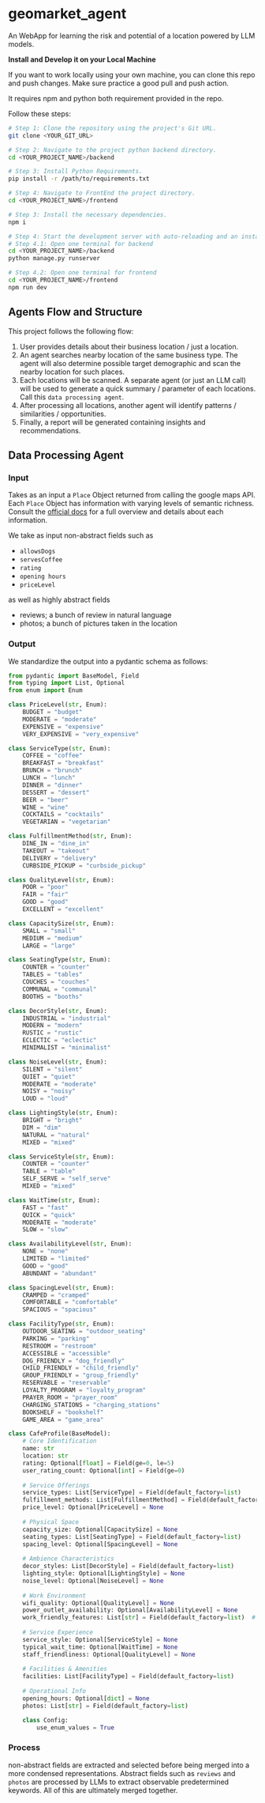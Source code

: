 # geomarket_agent
An WebApp for learning the risk and potential of a location powered by LLM models.

**Install and Develop it on your Local Machine**

If you want to work locally using your own machine, you can clone this repo and push changes. Make sure practice a good pull and push action.

It requires npm and python both requirement provided in the repo.

Follow these steps:

```sh
# Step 1: Clone the repository using the project's Git URL.
git clone <YOUR_GIT_URL>

# Step 2: Navigate to the project python backend directory.
cd <YOUR_PROJECT_NAME>/backend

# Step 3: Install Python Requirements.
pip install -r /path/to/requirements.txt

# Step 4: Navigate to FrontEnd the project directory.
cd <YOUR_PROJECT_NAME>/frontend

# Step 3: Install the necessary dependencies.
npm i

# Step 4: Start the development server with auto-reloading and an instant preview.
# Step 4.1: Open one terminal for backend
cd <YOUR_PROJECT_NAME>/backend
python manage.py runserver

# Step 4.2: Open one terminal for frontend
cd <YOUR_PROJECT_NAME>/frontend
npm run dev
```

## Agents Flow and Structure

This project follows the following flow:
1. User provides details about their business location / just a location.
2. An agent searches nearby location of the same business type. The agent will also determine possible target demographic and scan the nearby location for such places.
3. Each locations will be scanned. A separate agent (or just an LLM call) will be used to generate a quick summary / parameter of each locations. Call this `data processing agent`.
4. After processing all locations, another agent will identify patterns / similarities / opportunities.
5. Finally, a report will be generated containing insights and recommendations.

## Data Processing Agent

### Input
Takes as an input a `Place` Object returned from calling the google maps API. Each `Place` Object has information with varying levels of semantic richness. Consult the [official docs](https://developers.google.com/maps/documentation/places/web-service/nearby-search) for a full overview and details about each information.

We take as input non-abstract fields such as
- `allowsDogs`
- `servesCoffee`
- `rating`
- `opening hours`
- `priceLevel`

as well as highly abstract fields
- reviews; a bunch of review in natural language
- photos; a bunch of pictures taken in the location

### Output
We standardize the output into a pydantic schema as follows:
```py
from pydantic import BaseModel, Field
from typing import List, Optional
from enum import Enum

class PriceLevel(str, Enum):
    BUDGET = "budget"
    MODERATE = "moderate"
    EXPENSIVE = "expensive"
    VERY_EXPENSIVE = "very_expensive"

class ServiceType(str, Enum):
    COFFEE = "coffee"
    BREAKFAST = "breakfast"
    BRUNCH = "brunch"
    LUNCH = "lunch"
    DINNER = "dinner"
    DESSERT = "dessert"
    BEER = "beer"
    WINE = "wine"
    COCKTAILS = "cocktails"
    VEGETARIAN = "vegetarian"

class FulfillmentMethod(str, Enum):
    DINE_IN = "dine_in"
    TAKEOUT = "takeout"
    DELIVERY = "delivery"
    CURBSIDE_PICKUP = "curbside_pickup"

class QualityLevel(str, Enum):
    POOR = "poor"
    FAIR = "fair"
    GOOD = "good"
    EXCELLENT = "excellent"

class CapacitySize(str, Enum):
    SMALL = "small"
    MEDIUM = "medium"
    LARGE = "large"

class SeatingType(str, Enum):
    COUNTER = "counter"
    TABLES = "tables"
    COUCHES = "couches"
    COMMUNAL = "communal"
    BOOTHS = "booths"

class DecorStyle(str, Enum):
    INDUSTRIAL = "industrial"
    MODERN = "modern"
    RUSTIC = "rustic"
    ECLECTIC = "eclectic"
    MINIMALIST = "minimalist"

class NoiseLevel(str, Enum):
    SILENT = "silent"
    QUIET = "quiet"
    MODERATE = "moderate"
    NOISY = "noisy"
    LOUD = "loud"

class LightingStyle(str, Enum):
    BRIGHT = "bright"
    DIM = "dim"
    NATURAL = "natural"
    MIXED = "mixed"

class ServiceStyle(str, Enum):
    COUNTER = "counter"
    TABLE = "table"
    SELF_SERVE = "self_serve"
    MIXED = "mixed"

class WaitTime(str, Enum):
    FAST = "fast"
    QUICK = "quick"
    MODERATE = "moderate"
    SLOW = "slow"

class AvailabilityLevel(str, Enum):
    NONE = "none"
    LIMITED = "limited"
    GOOD = "good"
    ABUNDANT = "abundant"

class SpacingLevel(str, Enum):
    CRAMPED = "cramped"
    COMFORTABLE = "comfortable"
    SPACIOUS = "spacious"

class FacilityType(str, Enum):
    OUTDOOR_SEATING = "outdoor_seating"
    PARKING = "parking"
    RESTROOM = "restroom"
    ACCESSIBLE = "accessible"
    DOG_FRIENDLY = "dog_friendly"
    CHILD_FRIENDLY = "child_friendly"
    GROUP_FRIENDLY = "group_friendly"
    RESERVABLE = "reservable"
    LOYALTY_PROGRAM = "loyalty_program"
    PRAYER_ROOM = "prayer_room"
    CHARGING_STATIONS = "charging_stations"
    BOOKSHELF = "bookshelf"
    GAME_AREA = "game_area"

class CafeProfile(BaseModel):
    # Core Identification
    name: str
    location: str
    rating: Optional[float] = Field(ge=0, le=5)
    user_rating_count: Optional[int] = Field(ge=0)
    
    # Service Offerings
    service_types: List[ServiceType] = Field(default_factory=list)
    fulfillment_methods: List[FulfillmentMethod] = Field(default_factory=list)
    price_level: Optional[PriceLevel] = None
    
    # Physical Space
    capacity_size: Optional[CapacitySize] = None
    seating_types: List[SeatingType] = Field(default_factory=list)
    spacing_level: Optional[SpacingLevel] = None
    
    # Ambience Characteristics
    decor_styles: List[DecorStyle] = Field(default_factory=list)
    lighting_style: Optional[LightingStyle] = None
    noise_level: Optional[NoiseLevel] = None
    
    # Work Environment
    wifi_quality: Optional[QualityLevel] = None
    power_outlet_availability: Optional[AvailabilityLevel] = None
    work_friendly_features: List[str] = Field(default_factory=list)  # laptop_friendly, study_atmosphere
    
    # Service Experience
    service_style: Optional[ServiceStyle] = None
    typical_wait_time: Optional[WaitTime] = None
    staff_friendliness: Optional[QualityLevel] = None
    
    # Facilities & Amenities
    facilities: List[FacilityType] = Field(default_factory=list)
    
    # Operational Info
    opening_hours: Optional[dict] = None
    photos: List[str] = Field(default_factory=list)

    class Config:
        use_enum_values = True
```

### Process
non-abstract fields are extracted and selected before being merged into a more condensed representations. Abstract fields such as `reviews` and `photos` are processed by LLMs to extract observable predetermined keywords. All of this are ultimately merged together.

